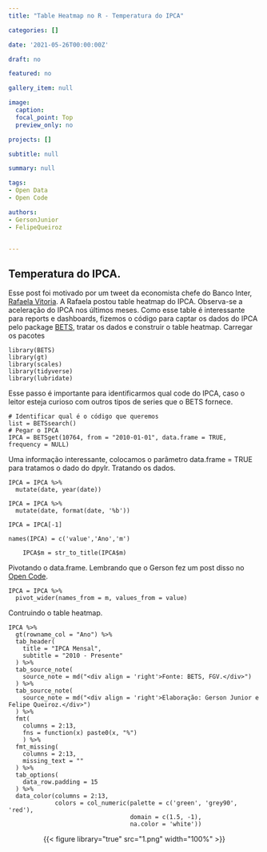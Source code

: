 ```yaml
---
title: "Table Heatmap no R - Temperatura do IPCA"

categories: []

date: '2021-05-26T00:00:00Z' 

draft: no

featured: no

gallery_item: null

image:
  caption: 
  focal_point: Top
  preview_only: no

projects: []

subtitle: null

summary: null

tags: 
- Open Data
- Open Code

authors:
- GersonJunior
- FelipeQueiroz


---
```

## Temperatura do IPCA.

Esse post foi motivado por um tweet da economista chefe do Banco Inter, [Rafaela  Vitoria]( https://twitter.com/rvitoria/status/1392130287824510983). A Rafaela postou table heatmap do IPCA.  Observa-se a aceleração do IPCA nos últimos meses. Como esse table é interessante para reports e dashboards, fizemos o código para captar os dados do IPCA pelo package [BETS]( https://cran.r-project.org/web/packages/BETS/BETS.pdf), tratar os dados e construir o table heatmap.
Carregar os pacotes

    library(BETS)
    library(gt)
    library(scales)
    library(tidyverse)
    library(lubridate)

Esse passo é importante para identificarmos qual code do IPCA, caso o leitor esteja curioso com outros tipos de series que o BETS fornece.

    # Identificar qual é o código que queremos
    list = BETSsearch()
    # Pegar o IPCA
    IPCA = BETSget(10764, from = "2010-01-01", data.frame = TRUE, frequency = NULL)

Uma informação interessante, colocamos o parâmetro data.frame = TRUE para tratamos o dado do dpylr.
Tratando os dados.
    
    IPCA = IPCA %>% 
      mutate(date, year(date))
    
    IPCA = IPCA %>% 
      mutate(date, format(date, '%b'))
    
    IPCA = IPCA[-1]
    
    names(IPCA) = c('value','Ano','m')
    
        IPCA$m = str_to_title(IPCA$m)

Pivotando o data.frame. Lembrando que o Gerson fez  um post disso no [Open Code]( https://opencodecom.net/post/2021-04-22-como-fazer-reshape-no-r/).

    IPCA = IPCA %>%
      pivot_wider(names_from = m, values_from = value)

Contruindo o table heatmap.
   
    IPCA %>%
      gt(rowname_col = "Ano") %>%
      tab_header(
        title = "IPCA Mensal",
        subtitle = "2010 - Presente"
      ) %>%
      tab_source_note(
        source_note = md("<div align = 'right'>Fonte: BETS, FGV.</div>")
      ) %>%
      tab_source_note(
        source_note = md("<div align = 'right'>Elaboração: Gerson Junior e Felipe Queiroz.</div>")
      ) %>%
      fmt(
        columns = 2:13,
        fns = function(x) paste0(x, "%")
        ) %>%
      fmt_missing(
        columns = 2:13, 
        missing_text = "" 
      ) %>%
      tab_options(
        data_row.padding = 15
      ) %>%  
      data_color(columns = 2:13,
                 colors = col_numeric(palette = c('green', 'grey90', 'red'),
                                      domain = c(1.5, -1),
                                      na.color = 'white'))
<div align="center">
{{< figure library="true" src="1.png" width="100%" >}}
</div>
